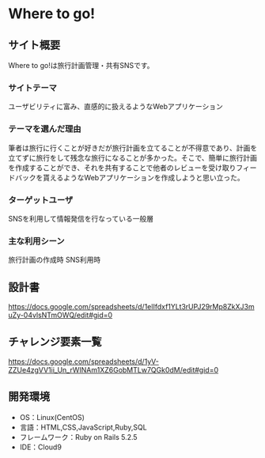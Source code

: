 # Where to go!

## サイト概要
Where to go!は旅行計画管理・共有SNSです。

### サイトテーマ
ユーザビリティに富み、直感的に扱えるようなWebアプリケーション

### テーマを選んだ理由
筆者は旅行に行くことが好きだが旅行計画を立てることが不得意であり、計画を立てずに旅行をして残念な旅行になることが多かった。そこで、簡単に旅行計画を作成することができ、それを共有することで他者のレビューを受け取りフィードバックを貰えるようなWebアプリケーションを作成しようと思い立った。

### ターゲットユーザ
SNSを利用して情報発信を行なっている一般層

### 主な利用シーン
旅行計画の作成時
SNS利用時

## 設計書
https://docs.google.com/spreadsheets/d/1elIfdxf1YLt3rUPJ29rMp8ZkXJ3muZy-04vlsNTmOWQ/edit#gid=0

## チャレンジ要素一覧
https://docs.google.com/spreadsheets/d/1yV-ZZUe4zgVV1ii_Un_rWINAm1XZ6GobMTLw7QGk0dM/edit#gid=0

## 開発環境
- OS：Linux(CentOS)
- 言語：HTML,CSS,JavaScript,Ruby,SQL
- フレームワーク：Ruby on Rails 5.2.5
- IDE：Cloud9
